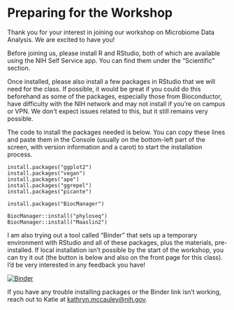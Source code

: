 Preparing for the Workshop
================

Thank you for your interest in joining our workshop on Microbiome Data
Analysis. We are excited to have you!

Before joining us, please install R and RStudio, both of which are
available using the NIH Self Service app. You can find them under the
“Scientific” section.

Once installed, please also install a few packages in RStudio that we will need for
the class. If possible, it would be great if you could do this
beforehand as some of the packages, especially those from Bioconductor,
have difficulty with the NIH network and may not install if you’re on
campus or VPN. We don't expect issues related to this, but it still remains very possible.

The code to install the packages needed is below. You can copy
these lines and paste them in the Console (usually on the bottom-left
part of the screen, with version information and a carot) to start the installation process.

    install.packages("ggplot2")
    install.packages("vegan")
    install.packages("ape")
    install.packages("ggrepel")
    install.packages("picante")

    install.packages("BiocManager")

    BiocManager::install("phyloseq")
    BiocManager::install("Maaslin2")

I am also trying out a tool called “Binder” that sets up a temporary
environment with RStudio and all of these packages, plus the materials,
pre-installed. If local installation isn’t possible by the start of the
workshop, you can try it out (the button is below and also on the front page for this class). I’d be very
interested in any feedback you have!

[![Binder](https://mybinder.org/badge_logo.svg)](https://mybinder.org/v2/gh/ktmbiome-niaid/microbiome-analysis/HEAD?urlpath=rstudio)

If you have any trouble installing packages or the Binder link isn’t
working, reach out to Katie at <kathryn.mccauley@nih.gov>.
